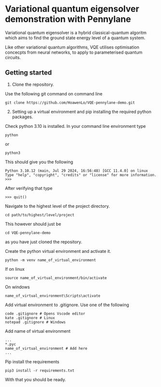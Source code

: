 # Variational quantum eigensolver demonstration with Pennylane

Variational quantum eigensolver is a hybrid classical-quantum algoritm which aims to find the ground state energy level of a quantum system.

Like other variational quantum algorithms, VQE utilises optimisation concecpts from neural networks, to apply to parameterised quantum circuits.

## Getting started

1) Clone the repository.

Use the following git command on command line
```
git clone https://github.com/HoawenLo/VQE-pennylane-demo.git
```

2) Setting up a virtual environment and pip installing the required python packages.

Check python 3.10 is installed. In your command line environment type
```
python
```

or

```
python3
```

This should give you the following
```
Python 3.10.12 (main, Jul 29 2024, 16:56:48) [GCC 11.4.0] on linux
Type "help", "copyright", "credits" or "license" for more information.
>>>
```

After verifying that type
```
>>> quit()
```

Navigate to the highest level of the project directory.
```
cd path/to/highest/level/project
```

This however should just be
```
cd VQE-pennylane-demo
```
as you have just cloned the repository.

Create the python virtual environment and activate it.
```
python -m venv name_of_virtual_environment
```

If on linux
```
source name_of_virtual_environment/bin/activate
```

On windows
```
name_of_virtual_environment\Scripts\activate
```

Add virtual environment to .gitignore. Use one of the following

```
code .gitignore # Opens Vscode editor
kate .gitignore # Linux
notepad .gitignore # Windows
```

Add name of virtual environment
```
...
*.pyc
name_of_virtual_environment # Add here
...
```
Pip install the requirements
```
pip3 install -r requirements.txt
```

With that you should be ready.
